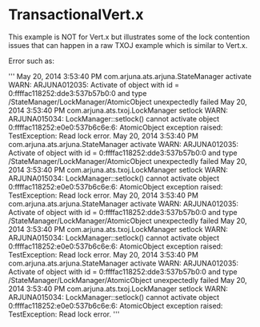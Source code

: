 TransactionalVert.x
===================

This example is NOT for Vert.x but illustrates some of the lock contention issues that can
happen in a raw TXOJ example which is similar to Vert.x.

Error such as:

'''
May 20, 2014 3:53:40 PM com.arjuna.ats.arjuna.StateManager activate
WARN: ARJUNA012035: Activate of object with id = 0:ffffac118252:dde3:537b57b0:0 and type /StateManager/LockManager/AtomicObject unexpectedly failed
May 20, 2014 3:53:40 PM com.arjuna.ats.txoj.LockManager setlock
WARN: ARJUNA015034: LockManager::setlock() cannot activate object
0:ffffac118252:e0e0:537b6c6e:6: AtomicObject exception raised: TestException: Read lock error.
May 20, 2014 3:53:40 PM com.arjuna.ats.arjuna.StateManager activate
WARN: ARJUNA012035: Activate of object with id = 0:ffffac118252:dde3:537b57b0:0 and type /StateManager/LockManager/AtomicObject unexpectedly failed
May 20, 2014 3:53:40 PM com.arjuna.ats.txoj.LockManager setlock
WARN: ARJUNA015034: LockManager::setlock() cannot activate object
0:ffffac118252:e0e0:537b6c6e:6: AtomicObject exception raised: TestException: Read lock error.
May 20, 2014 3:53:40 PM com.arjuna.ats.arjuna.StateManager activate
WARN: ARJUNA012035: Activate of object with id = 0:ffffac118252:dde3:537b57b0:0 and type /StateManager/LockManager/AtomicObject unexpectedly failed
May 20, 2014 3:53:40 PM com.arjuna.ats.txoj.LockManager setlock
WARN: ARJUNA015034: LockManager::setlock() cannot activate object
0:ffffac118252:e0e0:537b6c6e:6: AtomicObject exception raised: TestException: Read lock error.
May 20, 2014 3:53:40 PM com.arjuna.ats.arjuna.StateManager activate
WARN: ARJUNA012035: Activate of object with id = 0:ffffac118252:dde3:537b57b0:0 and type /StateManager/LockManager/AtomicObject unexpectedly failed
May 20, 2014 3:53:40 PM com.arjuna.ats.txoj.LockManager setlock
WARN: ARJUNA015034: LockManager::setlock() cannot activate object
0:ffffac118252:e0e0:537b6c6e:6: AtomicObject exception raised: TestException: Read lock error.
'''
